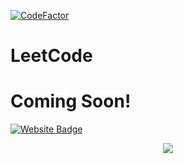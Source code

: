 [![CodeFactor](https://www.codefactor.io/repository/github/aradfarahani/leetcode/badge)](https://www.codefactor.io/repository/github/aradfarahani/leetcode)
# LeetCode
# Coming Soon!
[![Website Badge](https://img.shields.io/badge/Leet-Code-green)](https://leetcode.com/u/aradfarahani/) <br>

<div align="center">
<img src="https://leetcode-badge-showcase.vercel.app/api?username=aradfarahani&animated=true" />
</div>
